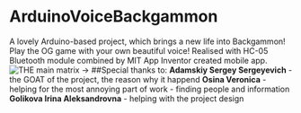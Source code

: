 # ArduinoVoiceBackgammon
 A lovely Arduino-based project, which brings a new life into Backgammon! Play the OG game with your own beautiful voice!
Realised with HC-05 Bluetooth module combined by MIT App Inventor created mobile app.
![THE main matrix ->](https://github.com/ver1nnn/ArduinoVoiceBackgammon/assets/152369479/28e75084-b51c-4503-90f0-6c250d318231)
##Special thanks to:
**Adamskiy Sergey Sergeyevich** - the GOAT of the project, the reason why it happend
**Osina Veronica** - helping for the most annoying part of work - finding people and information
**Golikova Irina Aleksandrovna** - helping with the project design


